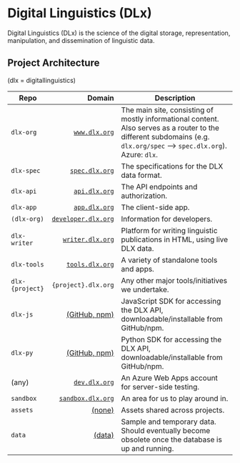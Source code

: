 # Digital Linguistics (DLx)
Digital Linguistics (DLx) is the science of the digital storage, representation, manipulation, and dissemination of linguistic data.

## Project Architecture
(dlx = digitallinguistics)

Repo            | Domain                    | Description
--------------- | ------------------------: | -----------
`dlx-org`       |       [`www.dlx.org`][1]  | The main site, consisting of mostly informational content. Also serves as a router to the different subdomains (e.g. `dlx.org/spec` --> `spec.dlx.org`). Azure: `dlx`.
`dlx-spec`      |      [`spec.dlx.org`][2]  | The specifications for the DLX data format.
`dlx-api`       |       [`api.dlx.org`][3]  | The API endpoints and authorization.
`dlx-app`       |       [`app.dlx.org`][4]  | The client-side app.
`(dlx-org)` | [`developer.dlx.org`][5]  | Information for developers.
`dlx-writer`    |    [`writer.dlx.org`][6]  | Platform for writing linguistic publications in HTML, using live DLX data.
`dlx-tools`     |     [`tools.dlx.org`][7]  | A variety of standalone tools and apps.
`dlx-{project}` |  `{project}.dlx.org`      | Any other major tools/initiatives we undertake.
`dlx-js`        |       [(GitHub, npm)][8]  | JavaScript SDK for accessing the DLX API, downloadable/installable from GitHub/npm.
`dlx-py`        |       [(GitHub, npm)][9]  | Python SDK for accessing the DLX API, downloadable/installable from GitHub/npm.
 (any)          |       [`dev.dlx.org`][10] | An Azure Web Apps account for server-side testing.
`sandbox`       |   [`sandbox.dlx.org`][11] | An area for us to play around in.
`assets`        |              [(none)][12] | Assets shared across projects.
`data`          |              [(data)][13] | Sample and temporary data. Should eventually become obsolete once the database is up and running.

[1]:  http://digitallinguistics.org/
[2]:  http://spec.digitallinguistics.org/
[3]:  https://api.digitallinguistics.org/
[4]:  http://app.digitallinguistics.org/
[5]:  http://developer.digitallinguistics.org/
[6]:  http://writer.digitallinguistics.org/
[7]:  http://tools.digitallinguistics.org/
[8]:  https://github.com/digitallinguistics/dlx-js/
[9]:  https://github.com/digitallinguistics/dlx-py/
[10]: http://dev.digitallinguistics.org/
[11]: http://sandbox.digitallinguistics.org/
[12]: https://github.com/digitallinguistics/assets
[13]: https://github.com/digitallinguistics/data
